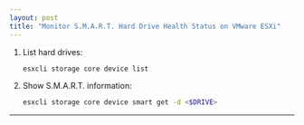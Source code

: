 ```yaml
---
layout: post
title: "Monitor S.M.A.R.T. Hard Drive Health Status on VMware ESXi"
---
```


1. List hard drives:
   ```bash
   esxcli storage core device list
   ```
2. Show S.M.A.R.T. information:
   ```bash
   esxcli storage core device smart get -d <$DRIVE>
   ```

---
